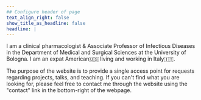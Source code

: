```yaml
---
## Configure header of page
text_align_right: false
show_title_as_headline: false
headline: |
---
```


<!-- this is a subheadline -->
I am a clinical pharmacologist & Associate Professor of Infectious Diseases in the Department of Medical and Surgical Sciences at the University of Bologna. I am an expat American:us: living and working in Italy:it:.

The purpose of the website is to provide a single access point for requests regarding projects, talks, and teaching. If you can't find what you are looking for, please feel free to contact me through the website using the "contact" link in the bottom-right of the webpage.
